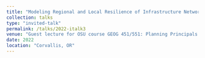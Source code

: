 ```yaml
---
title: "Modeling Regional and Local Resilience of Infrastructure Networks Following Disruptions from Natural Hazards"
collection: talks
type: "invited-talk"
permalink: /talks/2022-italk3
venue: "Guest lecture for OSU course GEOG 451/551: Planning Principals and Practices for Resilient Communities"
date: 2022
location: "Corvallis, OR"
---
```


